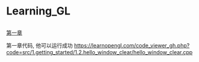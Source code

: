 # Learning_GL



## 
[第一章](https://learnopengl-cn.github.io/01%20Getting%20started/03%20Hello%20Window/)


第一章代码, 他可以运行成功
https://learnopengl.com/code_viewer_gh.php?code=src/1.getting_started/1.2.hello_window_clear/hello_window_clear.cpp